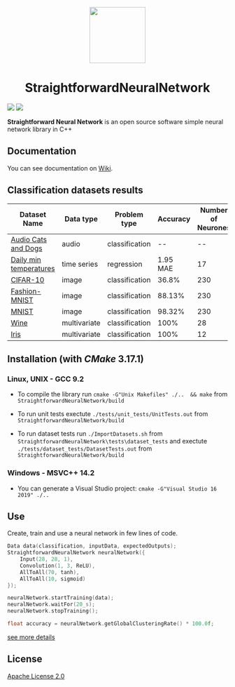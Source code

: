 <p align="center">
    <img src="https://github.com/MatthieuHernandez/NeuralNetworkTest/blob/master/CPU_MLP.png" width="128" style="text-align:center">
    <br/>
    <h1 align="center"> StraightforwardNeuralNetwork </h1>
</p>

![](https://github.com/MatthieuHernandez/StraightforwardNeuralNetwork/workflows/Unit%20tests%20Linux/Windows/badge.svg?barnch=master)
![](https://github.com/MatthieuHernandez/StraightforwardNeuralNetwork/workflows/Dataset%20tests%20Linux/badge.svg?barnch=master)

**Straightforward Neural Network** is an open source software simple neural network library in C++

## Documentation

You can see documentation on [Wiki](https://github.com/MatthieuHernandez/StraightforwardNeuralNetwork/wiki).

## Classification datasets results
| Dataset Name | Data type | Problem type | Accuracy | Number of Neurones |
|--------------|-----------|--------------|----------|--------------------|
| [Audio Cats and Dogs](https://www.kaggle.com/mmoreaux/audio-cats-and-dogs) | audio        | classification | --       | --   |
| [Daily min temperatures](https://github.com/jbrownlee/Datasets)            | time series  | regression     | 1.95 MAE | 17   |
| [CIFAR-10](https://www.cs.toronto.edu/~kriz/cifar.html)                    | image        | classification | 36.8%    | 230  |
| [Fashion-MNIST](https://github.com/zalandoresearch/fashion-mnist)          | image        | classification | 88.13%   | 230  |
| [MNIST](http://yann.lecun.com/exdb/mnist)                                  | image        | classification | 98.32%   | 230  |
| [Wine](https://archive.ics.uci.edu/ml/datasets/wine)                       | multivariate | classification | 100%     | 28   |
| [Iris](https://archive.ics.uci.edu/ml/datasets/iris)                       | multivariate | classification | 100%     | 12   |

## Installation (with *CMake* 3.17.1)

### Linux, UNIX - GCC 9.2

* To compile the library run `cmake -G"Unix Makefiles" ./..  && make` from `StraightforwardNeuralNetwork/build`

* To run unit tests exectute `./tests/unit_tests/UnitTests.out` from `StraightforwardNeuralNetwork/build`

* To run dataset tests run `./ImportDatasets.sh` from `StraightforwardNeuralNetwork\tests\dataset_tests` and exectute `./tests/dataset_tests/DatasetTests.out` from `StraightforwardNeuralNetwork/build`
### Windows - MSVC++ 14.2
 * You can generate a Visual Studio project: `cmake -G"Visual Studio 16 2019" ./..`
 
 ## Use
Create, train and use a neural network in few lines of code.
```cpp
Data data(classification, inputData, expectedOutputs);
StraightforwardNeuralNetwork neuralNetwork({
    Input(28, 28, 1), 
    Convolution(1, 3, ReLU),
    AllToAll(70, tanh),
    AllToAll(10, sigmoid)
});

neuralNetwork.startTraining(data);
neuralNetwork.waitFor(20_s);
neuralNetwork.stopTraining();

float accuracy = neuralNetwork.getGlobalClusteringRate() * 100.0f;
```
[see more details](https://github.com/MatthieuHernandez/StraightforwardNeuralNetwork/wiki/)
## License

[Apache License 2.0](LICENSE)
